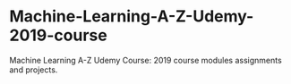 # Machine-Learning-A-Z-Udemy-2019-course

Machine Learning A-Z Udemy Course: 2019 course modules assignments and projects.
